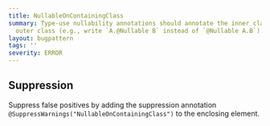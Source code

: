 ```yaml
---
title: NullableOnContainingClass
summary: Type-use nullability annotations should annotate the inner class, not the
  outer class (e.g., write `A.@Nullable B` instead of `@Nullable A.B`).
layout: bugpattern
tags: ''
severity: ERROR
---
```


<!--
*** AUTO-GENERATED, DO NOT MODIFY ***
To make changes, edit the @BugPattern annotation or the explanation in docs/bugpattern.
-->



## Suppression
Suppress false positives by adding the suppression annotation `@SuppressWarnings("NullableOnContainingClass")` to the enclosing element.

